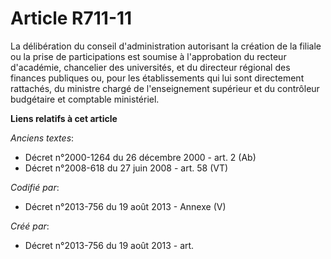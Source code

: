 # Article R711-11

La délibération du conseil d'administration autorisant la création de la filiale ou la prise de participations est soumise à
l'approbation du recteur d'académie, chancelier des universités, et du directeur régional des finances publiques ou, pour les
établissements qui lui sont directement rattachés, du ministre chargé de l'enseignement supérieur et du contrôleur budgétaire
et comptable ministériel.

**Liens relatifs à cet article**

_Anciens textes_:

  - Décret n°2000-1264 du 26 décembre 2000 - art. 2 (Ab)
  - Décret n°2008-618 du 27 juin 2008 - art. 58 (VT)

_Codifié par_:

  - Décret n°2013-756 du 19 août 2013 -  Annexe (V)

_Créé par_:

  - Décret n°2013-756 du 19 août 2013 - art.
